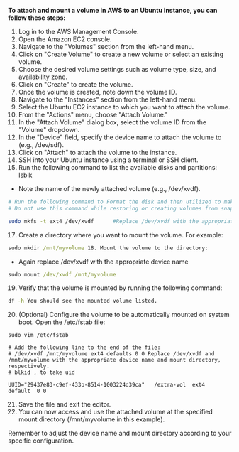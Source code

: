 **To attach and mount a volume in AWS to an Ubuntu instance, you can follow these steps:**

 1. Log in to the AWS Management Console.
2. Open the Amazon EC2 console.
3. Navigate to the "Volumes" section from the left-hand menu.
4. Click on "Create Volume" to create a new volume or select an existing volume.
5. Choose the desired volume settings such as volume type, size, and availability zone.
6. Click on "Create" to create the volume.
7. Once the volume is created, note down the volume ID.
8. Navigate to the "Instances" section from the left-hand menu.
9. Select the Ubuntu EC2 instance to which you want to attach the volume.
10. From the "Actions" menu, choose "Attach Volume."
11. In the "Attach Volume" dialog box, select the volume ID from the "Volume" dropdown.
12. In the "Device" field, specify the device name to attach the volume to (e.g., /dev/sdf).
13. Click on "Attach" to attach the volume to the instance.
14. SSH into your Ubuntu instance using a terminal or SSH client.
15. Run the following command to list the available disks and partitions:
    lsblk

* Note the name of the newly attached volume (e.g., /dev/xvdf).

```bash
# Run the following command to Format the disk and then utilized to make a file system :
# Do not use this command while restoring or creating volumes from snapshots

sudo mkfs -t ext4 /dev/xvdf      #Replace /dev/xvdf with the appropriate device name.
```
17. Create a directory where you want to mount the volume. For example:

```cmd
sudo mkdir /mnt/myvolume 18. Mount the volume to the directory:
```
- Again replace /dev/xvdf with the appropriate device name
```cmd
sudo mount /dev/xvdf /mnt/myvolume
```
19. Verify that the volume is mounted by running the following command:
```cmd
df -h You should see the mounted volume listed.
```
20. (Optional) Configure the volume to be automatically mounted on system boot. Open the /etc/fstab file:
```vim
sudo vim /etc/fstab
```
```vim
# Add the following line to the end of the file:
# /dev/xvdf /mnt/myvolume ext4 defaults 0 0 Replace /dev/xvdf and /mnt/myvolume with the appropriate device name and mount directory, respectively.
# blkid , to take uid 

UUID="29437e83-c9ef-433b-8514-1003224d39ca"   /extra-vol  ext4  default  0 0
```
21. Save the file and exit the editor.
22. You can now access and use the attached volume at the specified mount directory (/mnt/myvolume in this example).

Remember to adjust the device name and mount directory according to your specific configuration.
